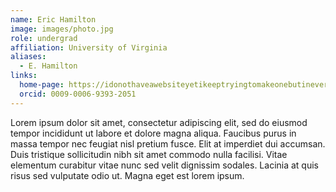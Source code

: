 ```yaml
---
name: Eric Hamilton
image: images/photo.jpg
role: undergrad
affiliation: University of Virginia
aliases:
  - E. Hamilton
links:
  home-page: https://idonothaveawebsiteyetikeeptryingtomakeonebutineverhavetime.com
  orcid: 0009-0006-9393-2051
---
```


Lorem ipsum dolor sit amet, consectetur adipiscing elit, sed do eiusmod tempor incididunt ut labore et dolore magna aliqua.
Faucibus purus in massa tempor nec feugiat nisl pretium fusce.
Elit at imperdiet dui accumsan.
Duis tristique sollicitudin nibh sit amet commodo nulla facilisi.
Vitae elementum curabitur vitae nunc sed velit dignissim sodales.
Lacinia at quis risus sed vulputate odio ut.
Magna eget est lorem ipsum.